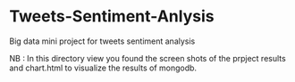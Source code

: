 # Tweets-Sentiment-Anlysis
Big data mini project for tweets sentiment analysis

NB : In this directory view you found the screen shots of the prpject results and chart.html to visualize the results of mongodb. 
